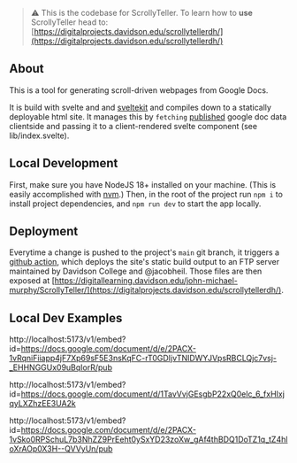 > ⚠️ This is the codebase for ScrollyTeller. To learn how to **use** ScrollyTeller head to: [https://digitalprojects.davidson.edu/scrollytellerdh/](https://digitalprojects.davidson.edu/scrollytellerdh/)

## About

This is a tool for generating scroll-driven webpages from Google Docs.

It is build with svelte and and [sveltekit](https://kit.svelte.dev/docs/introduction) and compiles down to a statically deployable html site. It manages this by `fetching` [published](https://support.google.com/a/users/answer/9308870?hl=en) google doc data clientside and passing it to a client-rendered svelte component (see lib/index.svelte).

## Local Development

First, make sure you have NodeJS 18+ installed on your machine. (This is easily accomplished with [nvm](https://github.com/nvm-sh/nvm).) Then, in the root of the project run `npm i` to install project dependencies, and `npm run dev` to start the app locally.

## Deployment

Everytime a change is pushed to the project's `main` git branch, it triggers a [github action](./.github/workflows/main.yml), which deploys the site's static build output to an FTP server maintained by Davidson College and @jacobheil. Those files are then exposed at [https://digitallearning.davidson.edu/john-michael-murphy/ScrollyTeller/](https://digitalprojects.davidson.edu/scrollytellerdh/).

## Local Dev Examples

http://localhost:5173/v1/embed?id=https://docs.google.com/document/d/e/2PACX-1vRqniFiiapp4jF7Xp69sF5E3nsKqFC-rT0GDIjvTNIDWYJVpsRBCLQjc7vsj-_EHHNGGUx09uBqIorR/pub

http://localhost:5173/v1/embed?id=https://docs.google.com/document/d/1TavVvjGEsgbP22xQ0elc_6_fxHIxjqyLXZhzEE3UA2k

http://localhost:5173/v1/embed?id=https://docs.google.com/document/d/e/2PACX-1vSko0RPSchuL7b3NhZZ9PrEeht0ySxYD23zoXw_gAf4thBDQ1DoTZ1q_tZ4hloXrAOp0X3H--QVVyUn/pub

